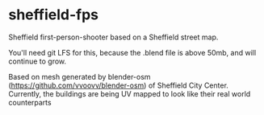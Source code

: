 # sheffield-fps
Sheffield first-person-shooter based on a Sheffield street map. 

You'll need git LFS for this, because the .blend file is above 50mb, and will continue to grow.


Based on mesh generated by blender-osm (https://github.com/vvoovv/blender-osm) of Sheffield City Center.
Currently, the buildings are being UV mapped to look like their real world counterparts

